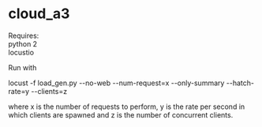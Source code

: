 # cloud_a3

Requires:  
python 2  
locustio  
  
Run with  

locust -f load_gen.py --no-web --num-request=x --only-summary --hatch-rate=y --clients=z  
  
where x is the number of requests to perform, y is the rate per second in which clients are spawned and z is the number of concurrent clients.

